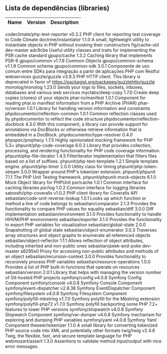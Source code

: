 
## Lista de dependências (libraries)

Name | Version | Description
-----|---------|------------------------------------------------------
codeclimate/php-test-reporter      v0.3.2             PHP client for reporting test coverage to Code Climate
doctrine/instantiator              1.1.0              A small, lightweight utility to instantiate objects in PHP without invoking their constructors
fig/cache-util                     dev-master adc9cbe Useful utility classes and traits for implementing the PSR cache standard
gpupo/cache                        1.3.2              Caching library that implements PSR-6
gpupo/common                       v1.7.8             Common Objects
gpupo/common-schema                v1.1.9             Common schema
gpupo/common-sdk                   3.0.1              Componente de uso comum entre SDKs para integração a partir de aplicações PHP com Restful webservices
guzzle/guzzle                      v3.9.3             PHP HTTP client. This library is deprecated in favor of https://packagist.org/packages/guzzlehttp/guzzle
monolog/monolog                    1.23.0             Sends your logs to files, sockets, inboxes, databases and various web services
myclabs/deep-copy                  1.7.0              Create deep copies (clones) of your objects
phar-io/manifest                   1.0.1              Component for reading phar.io manifest information from a PHP Archive (PHAR)
phar-io/version                    1.0.1              Library for handling version information and constraints
phpdocumentor/reflection-common    1.0.1              Common reflection classes used by phpdocumentor to reflect the code structure
phpdocumentor/reflection-docblock  4.3.0              With this component, a library can provide support for annotations via DocBlocks or otherwise retrieve information that is embedded in a DocBlock.
phpdocumentor/type-resolver        0.4.0             
phpspec/prophecy                   1.7.5              Highly opinionated mocking framework for PHP 5.3+
phpunit/php-code-coverage          6.0.3              Library that provides collection, processing, and rendering functionality for PHP code coverage information.
phpunit/php-file-iterator          1.4.5              FilterIterator implementation that filters files based on a list of suffixes.
phpunit/php-text-template          1.2.1              Simple template engine.
phpunit/php-timer                  2.0.0              Utility class for timing
phpunit/php-token-stream           3.0.0              Wrapper around PHP's tokenizer extension.
phpunit/phpunit                    7.1.1              The PHP Unit Testing framework.
phpunit/phpunit-mock-objects       6.1.0              Mock Object library for PHPUnit
psr/cache                          1.0.1              Common interface for caching libraries
psr/log                            1.0.2              Common interface for logging libraries
satooshi/php-coveralls             v1.0.2             PHP client library for Coveralls API
sebastian/code-unit-reverse-lookup 1.0.1              Looks up which function or method a line of code belongs to
sebastian/comparator               2.1.3              Provides the functionality to compare PHP values for equality
sebastian/diff                     3.0.0              Diff implementation
sebastian/environment              3.1.0              Provides functionality to handle HHVM/PHP environments
sebastian/exporter                 3.1.0              Provides the functionality to export PHP variables for visualization
sebastian/global-state             2.0.0              Snapshotting of global state
sebastian/object-enumerator        3.0.3              Traverses array structures and object graphs to enumerate all referenced objects
sebastian/object-reflector         1.1.1              Allows reflection of object attributes, including inherited and non-public ones
sebastian/peek-and-poke            dev-master a8295e0 Proxy for accessing non-public attributes and methods of an object
sebastian/recursion-context        3.0.0              Provides functionality to recursively process PHP variables
sebastian/resource-operations      1.0.0              Provides a list of PHP built-in functions that operate on resources
sebastian/version                  2.0.1              Library that helps with managing the version number of Git-hosted PHP projects
symfony/config                     v4.0.8             Symfony Config Component
symfony/console                    v4.0.8             Symfony Console Component
symfony/event-dispatcher           v2.8.38            Symfony EventDispatcher Component
symfony/filesystem                 v4.0.8             Symfony Filesystem Component
symfony/polyfill-mbstring          v1.7.0             Symfony polyfill for the Mbstring extension
symfony/polyfill-php72             v1.7.0             Symfony polyfill backporting some PHP 7.2+ features to lower PHP versions
symfony/stopwatch                  v4.0.8             Symfony Stopwatch Component
symfony/var-dumper                 v4.0.8             Symfony mechanism for exploring and dumping PHP variables
symfony/yaml                       v4.0.8             Symfony Yaml Component
theseer/tokenizer                  1.1.0              A small library for converting tokenized PHP source code into XML and potentially other formats
twig/twig                          v2.4.8             Twig, the flexible, fast, and secure template language for PHP
webmozart/assert                   1.3.0              Assertions to validate method input/output with nice error messages.


